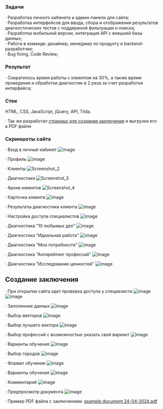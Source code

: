 ### Задачи
· Разработка личного кабинета и админ-панели для сайта;  
· Разработка интерфейсов для ввода, сбора и отображения результатов диагностических тестов с поддержкой фильтрации и поиска;  
· Разработка мобильной версии, интеграция API с внешней базы данных;  
· Работа в команде: дизайнер, менеджер по продукту и backend-разработчик;  
· Bug fixing, Code Review;  

### Результат
· Сократилось время работы с клиентом на 30%, а также время проведения и обработки диагностик в 2 раза за счет разработки интерфейса;  

### Стек
HTML, CSS, JavaScript, jQuery, API, Tilda.

· Так же разработал [страницу для создания заключения](#conclusion) и выгрузки его в PDF файле 

### Скриншоты сайта
· Вход в личный кабинет
![image](https://github.com/MaSStiK/punkt-b/assets/72652605/ac121ccf-e528-4dcd-8673-dfecb352d456)

· Профиль
![image](https://github.com/MaSStiK/punkt-b/assets/72652605/a9900f46-fc3e-475d-8565-9f4de5cfa60b)

· Клиенты
![Screenshot_2](https://github.com/MaSStiK/punkt-b/assets/72652605/5fcd4ed1-30a3-4a6a-bc40-a8ad7885fcd8)

· Диагностики
![Screenshot_3](https://github.com/MaSStiK/punkt-b/assets/72652605/3b6f1bdf-b1f0-45cb-82c6-c87b9f5c7b03)

· Архив клиентов
![Screenshot_4](https://github.com/MaSStiK/punkt-b/assets/72652605/3629d69d-edb3-4166-ab4b-e8f9d061e048)

· Карточка клиента
![image](https://github.com/MaSStiK/punkt-b/assets/72652605/f8a24cc4-76eb-4ac6-8997-48fd81b5b191)

· Результаты диагностики клиента
![image](https://github.com/MaSStiK/punkt-b/assets/72652605/2cb82246-6cf7-4260-a982-77cb1b444097)

· Настройка доступа специалистов
![image](https://github.com/MaSStiK/punkt-b/assets/72652605/f6c4f8ac-318a-4dab-98cf-db10f40750e3)

· Диагностика "10 любымых дел"
![image](https://github.com/MaSStiK/punkt-b/assets/72652605/d34f0a73-c545-4a19-8183-bfca5f1a594c)

· Диагностика "Идеальная работа"
![image](https://github.com/MaSStiK/punkt-b/assets/72652605/38bb5e78-06a5-4951-aa62-75a81506fef6)

· Диагностика "Мои потребности"
![image](https://github.com/MaSStiK/punkt-b/assets/72652605/91b26712-7d69-4d3d-825c-3fe68b01c05f)

· Диагностика "Антирейтинг профессий"
![image](https://github.com/MaSStiK/punkt-b/assets/72652605/18908fdc-4e47-4890-9837-38eaf6a47cb0)

· Диагностика "Исследование ценностей"
![image](https://github.com/MaSStiK/punkt-b/assets/72652605/c34950ec-1ce6-48f2-a5cc-54e04210a56a)

## <a id="conclusion">Создание заключения</a>

· При открытии сайта идет проверка доступа у специалиста 
![image](https://github.com/MaSStiK/punkt-b/assets/72652605/3b02f908-9ea5-433e-abdd-b0632141aaa2)
![image](https://github.com/MaSStiK/punkt-b/assets/72652605/5c33776c-fdb9-4092-83a2-e66ce6b4b090)

· Заполенние данных
![image](https://github.com/MaSStiK/punkt-b/assets/72652605/b831735a-40e7-4186-a92e-408f49ccc1f7)

· Выбор векторов
![image](https://github.com/MaSStiK/punkt-b/assets/72652605/3aaf18c4-3a8c-4030-8ebc-009ae855956b)

· Выбор лучшего вектора
![image](https://github.com/MaSStiK/punkt-b/assets/72652605/65a53ebe-75a2-4386-963a-4c0524f64925)

· Выбор профессий с возможностью указать свой вариант
![image](https://github.com/MaSStiK/punkt-b/assets/72652605/afb68ca0-ec61-4639-809c-8963d0045d1a)

· Варианты обучения
![image](https://github.com/MaSStiK/punkt-b/assets/72652605/22865412-0a4e-4341-8790-0d2adc1634f8)

· Выбор городов
![image](https://github.com/MaSStiK/punkt-b/assets/72652605/2f78a0a8-6f87-4e78-809f-a7577d14aa33)

· Формат обучения
![image](https://github.com/MaSStiK/punkt-b/assets/72652605/fc100a12-be7c-4e4c-ac3d-3c9097a66e87)

· Варианты обучения
![image](https://github.com/MaSStiK/punkt-b/assets/72652605/2605f9f1-c2bf-47a5-b5f7-04cbabeec902)

· Комментарий
![image](https://github.com/MaSStiK/punkt-b/assets/72652605/fe9f94b6-7aa7-4619-a729-1c6cddf680cf)

· Предпросмотр документа
![image](https://github.com/MaSStiK/punkt-b/assets/72652605/20b5eff4-3345-4dae-a6e1-a7a8453d7937)

· Пример PDF файла с заключением:
[example document 24-04-2024.pdf](https://github.com/MaSStiK/punkt-b/files/15096246/example.document.24-04-2024.pdf)
